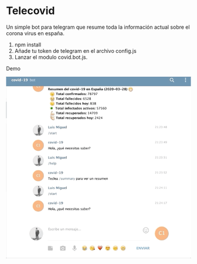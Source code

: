 # Telecovid
Un simple bot para telegram que resume toda la información actual sobre el corona virus en españa.

1. npm install
2. Añade tu token de telegram en el archivo config.js
3. Lanzar el modulo covid.bot.js.

Demo


![](demo.gif)
